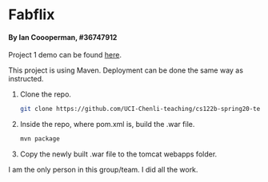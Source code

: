 # Fabflix
#### By Ian Coooperman, #36747912

Project 1 demo can be found [here](https://www.youtube.com/watch?v=gSUd3sx91NA&feature=youtu.be).

This project is using Maven. Deployment can be done the same way as instructed.

1. Clone the repo.
    ```bash
    git clone https://github.com/UCI-Chenli-teaching/cs122b-spring20-team-132.git
    ```
2. Inside the repo, where  pom.xml is, build the .war file.
    ```bash
    mvn package
    ```
3. Copy the newly built .war file to the tomcat webapps folder.

I am the only person in this group/team. I did all the work.